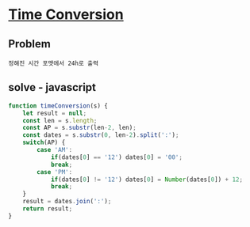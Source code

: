 # [Time Conversion](https://www.hackerrank.com/challenges/time-conversion/problem)
## Problem
```
정해진 시간 포맷에서 24h로 출력
```

## solve - javascript
```javascript
function timeConversion(s) {
    let result = null;
    const len = s.length;
    const AP = s.substr(len-2, len);
    const dates = s.substr(0, len-2).split(':');
    switch(AP) {
        case 'AM':
            if(dates[0] == '12') dates[0] = '00';
            break;
        case 'PM':
            if(dates[0] != '12') dates[0] = Number(dates[0]) + 12;
            break;
    }
    result = dates.join(':');
    return result;
}
```
